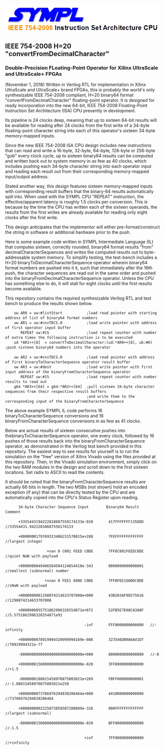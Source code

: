 ![](https://github.com/jerry-D/IEEE-754-2008_ISA_CPU/blob/master/images/SYMPL_CPU_LOGO.png)

## IEEE 754-2008  H=20 "convertFromDecimalCharacter"  
### Double-Precision FLoating-Point Operator for Xilinx UltraScale and UltraScale+ FPGAs

(November 1, 2018) Written in Verilog RTL for implementation in Xilinx UltraScale and UltraScale+ brand FPGAs, this is probably the world's only synthesizable IEEE 754-2008 compliant, H=20 binary64 format "convertFromDecimalCharacter" floating-point operator.  It is designed for ready incorporation into the new 64-bit, IEEE 754-2008 Floating-Point Instruction Set Architecture (ISA) CPU presently in development.

Its pipeline is 24 clocks deep, meaning that up to sixteen 64-bit results will be available for reading after 24 clocks from the first write of a 34-byte floating-point character string into each of this operator's sixteen 34-byte memory-mapped inputs.  

Since the new IEEE 754-2008 ISA CPU design includes new instructions that can read and write a 16-byte, 32-byte, 64-byte, 128-byte or 256-byte "gob" every clock cycle, up to sixteen binary64 results can be computed and written back out to system memory in as few as 40 clocks, which includes pushing each 34-byte character string into each operator input and reading each result out from their corresponding memory-mapped input/output address.

Stated another way, this design features sixteen memory-mapped inputs with corresponding result buffers that the binary-64 results automatically spill into.  When used with the SYMPL CPU "REPEAT" instruction, the effective/apparent latency is roughly 1.5 clocks per conversion.  This is because by the time the CPU has written each of the sixteen operands, the results from the first writes are already available for reading only eight clocks after the first write.

This design anticipates that the implementor will either pre-format/construct the string in software or additional hardware prior to the push.  

Here is some example code written in SYMPL Intermediate Language (IL) that computes sixteen, correctly rounded, binary64 format results "from" decimalCharacterSequences and writes the computed results out to byte-addressable system memory.  To simplify testing, the test-bench includes a H=20 binaryToDecimalCharacterSequence operator wherein binary64 format numbers are pushed into it it, such that immediately after the 16th push, the character sequences are read out in the same order and pushed into the binaryFromDecimalCharacterSequence operator.  Unless the CPU has something else to do, it will stall for eight clocks until the first results become available.

This repository contains the required synthesizable Verilog RTL and test bench to produce the results shown below.
```
    uw AR0 = uw:#listStart           ;load read pointer with starting address of list of binary64 format numbers
    uw AR1 = uw:#cnvTDCS.0           ;load write pointer with address of first operator input buffer
       REPEAT uw:#15                 ;load repeat counter with number of extra times the following instruction is to be executed              
    ud *AR1++[8]  = convertToDecimalCharacter:(ud:*AR0++[8], ub:#0)      ;push sixteen binary64 numbers into the operator

    uw AR2 = uw:#cnvTDCS.0           ;load read pointer with address of first binaryToCharacterSequence operator result buffer
    uw AR3 = uw:#dest                ;load write pointer with first input address of the binaryFromCharacterSequence operator
       REPEAT uw:#15                 ;load repeat counter with number results to read out                  
    g64 *AR3++[64] = g64:*AR2++[64]  ;pull sixteen 34-byte character sequences from their respective result buffers 
                                     ;and write them to the corresponding input of the binaryFromCharacterSequence
```
The above example SYMPL IL code performs 16 binaryToCharacterSequence conversions and 16 binaryFromCharacterSequence conversions in as few as 41 clocks.

Below are actual results of sixteen consecutive pushes into thebinaryToCharacterSequence operator, one every clock, followed by 16 pushes of those results back into the binaryFromCharacterSequence operator, as demonstrated in the Verilog test bench provided in this repository.  The easiest way to see results for yourself is to run the simulation on the "free" version of Xilinx Vivado using the files provided at this repository.  Then, in the Vivado simulation environment, simply click on the two RAM modules in the design and scroll down to the first sixteen locations.  Set radix to ASCII to read the contents.

It should be noted that the binaryFromCharacterSequence results are actually 66 bits in length.  The two MSBs (not shown) hold an encoded exception (if any) that can be directly tested by the CPU and are automatically copied into the CPU's Status Register upon reading.
```
      34-byte Character Sequence Input        Binary64 Result     Comment

      +3355443194222818687558174133e-020       417FFFFFFF135DDD   //33554431.94222818687558174133
      
      +0000000179769313486231570815e+288       7FEFFFFFFFFFFFFF   //largest integer

                   +nan 0 C001 FEED C0DE       7FF8C001FEEDC0DE   //quiet NaN with payload
                   
      +0000000049406564584124654418e-343       0000000000000001   //smallest (subnormal) number 
        
                  +snan 0 FEE1 600D C0DE       7FF0FEE1600DC0DE   //sNaN with payload
                  
      +0000000001298074214633707008e+000       43B203AF9EE75616   //1298074214633707008

      +0000000055751862996326554871e+072       52FB5E7E08CA3A8F   //5.5751862996326554871e91

                                    -inf       FFF0000000000000   //-infinity
                                    
      +0000000078919994320999994169e-086       323546DB9A6A41D7   //78919994321e-77

      -0000000000000000000000000000e+000       8000000000000000   //-0

      +0000000150000000000000000000e-020       3FF8000000000000   //+1.5

      -0000000188815458970875003821e+269       FBFF000000000001   //-1.88815458970875003821e250

      +0000000073786976294838206464e+000       4410000000000000   //73786976294838206464

      +0000000002225073858507200889e-326       000FFFFFFFFFFFFF   //largest (subnormal)

      -0000000150000000000000000000e-020       BFF8000000000000   //-1.5

                                    +inf       7FF0000000000000   //+infinity
                                    

```

